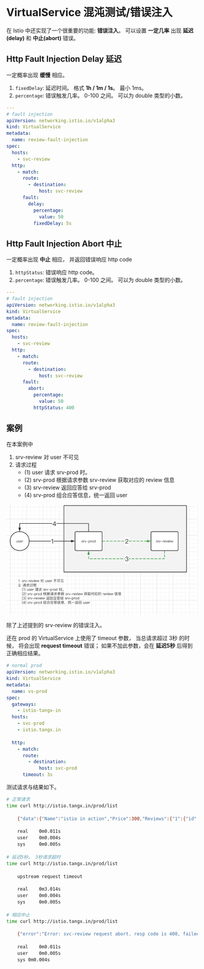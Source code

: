 # VirtualService 混沌测试/错误注入

在 Istio 中还实现了一个很重要的功能: **错误注入**。 可以设置 **一定几率** 出现 **延迟(delay)** 和 **中止(abort)** 错误。

## Http Fault Injection Delay 延迟

一定概率出现 **缓慢** 相应。

1. `fixedDelay`: 延迟时间。 格式 **1h / 1m / 1s**。 最小 1ms。 
2. `percentage`: 错误触发几率。 0-100 之间。 可以为 double 类型的小数。


```yaml
---
# fault injection
apiVersion: networking.istio.io/v1alpha3
kind: VirtualService
metadata:
  name: review-fault-injection
spec:
  hosts:
    - svc-review
  http:
    - match:
      route:
        - destination:
            host: svc-review
      fault:
        delay:
          percentage:
            value: 50
          fixedDelay: 5s
```


## Http Fault Injection Abort 中止

一定概率出现 **中止** 相应， 并返回错误响应 http code

1. `httpStatus`: 错误响应 http code。
2. `percentage`: 错误触发几率。 0-100 之间。 可以为 double 类型的小数。


```yaml
---
# fault injection
apiVersion: networking.istio.io/v1alpha3
kind: VirtualService
metadata:
  name: review-fault-injection
spec:
  hosts:
    - svc-review
  http:
    - match:
      route:
        - destination:
            host: svc-review
      fault:
        abort:
          percentage:
            value: 50
          httpStatus: 400
```


## 案例

在本案例中

1. srv-review 对 user 不可见
2. 请求过程
    + (1) user 请求 srv-prod 时。  
    + (2) srv-prod 根据请求参数 srv-review 获取对应的 review 信息 
    + (3) srv-review 返回应答给 srv-prod 
    + (4) srv-prod 组合应答信息，统一返回 user

![data-flow.png](./imgs/12/12-data-flow.png)

除了上述提到的 srv-review 的错误注入。

还在 prod 的 VirtualService 上使用了 timeout 参数， 当总请求超过 3秒 的时候， 将会出现 **request timeout** 错误； 如果不加此参数，会在 **延迟5秒** 后得到正确相应结果。

```yaml
# normal prod
apiVersion: networking.istio.io/v1alpha3
kind: VirtualService
metadata:
  name: vs-prod
spec:
  gateways:
    - istio-tangx-in
  hosts:
    - svc-prod
    - istio.tangx.in
  
  http:
    - match:
      route:
        - destination:
            host: svc-prod
      timeout: 3s
```

测试请求与结果如下。

```bash
# 正常请求
time curl http://istio.tangx.in/prod/list

    {"data":{"Name":"istio in action","Price":300,"Reviews":{"1":{"id":"1","name":"zhangsan","commment":"istio 功能很强大， 就是配置太麻烦"},"2":{"id":"1","name":"wangwu","commment":"《istio in action》 真是一本了不起的书"}}},"version":"v1.1.0"}

    real    0m0.011s
    user    0m0.004s
    sys     0m0.005s

# 延迟5秒。 3秒请求超时
time curl http://istio.tangx.in/prod/list

    upstream request timeout

    real    0m3.014s
    user    0m0.004s
    sys     0m0.005s

# 相应中止
time curl http://istio.tangx.in/prod/list

    {"error":"Error: svc-review request abort. resp code is 400, failed","message":"获取评论失败， 内部错误"}

    real	0m0.011s
    user	0m0.005s
    sys	0m0.004s
```